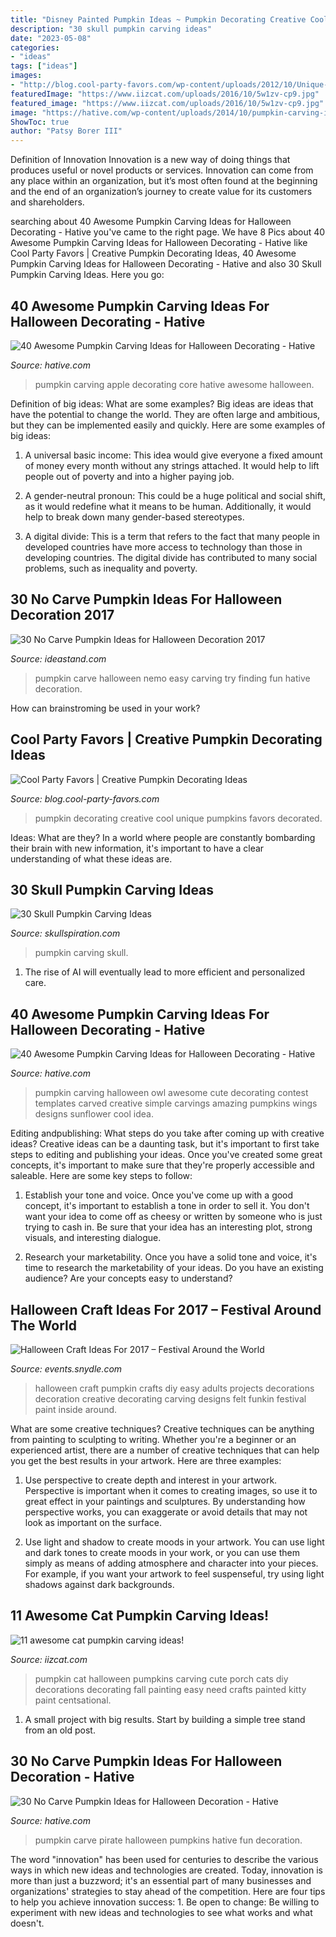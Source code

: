 ```yaml
---
title: "Disney Painted Pumpkin Ideas ~ Pumpkin Decorating Creative Cool Unique Pumpkins Favors Decorated"
description: "30 skull pumpkin carving ideas"
date: "2023-05-08"
categories:
- "ideas"
tags: ["ideas"]
images:
- "http://blog.cool-party-favors.com/wp-content/uploads/2012/10/Unique-Pumpkin-Decorating-Ideas.jpg"
featuredImage: "https://www.iizcat.com/uploads/2016/10/5w1zv-cp9.jpg"
featured_image: "https://www.iizcat.com/uploads/2016/10/5w1zv-cp9.jpg"
image: "https://hative.com/wp-content/uploads/2014/10/pumpkin-carving-ideas/37-apple-core.jpg"
ShowToc: true
author: "Patsy Borer III"
---
```



Definition of Innovation
Innovation is a new way of doing things that produces useful or novel products or services. Innovation can come from any place within an organization, but it’s most often found at the beginning and the end of an organization’s journey to create value for its customers and shareholders.

	

		
searching about 40 Awesome Pumpkin Carving Ideas for Halloween Decorating - Hative you've came to the right page. We have 8 Pics about 40 Awesome Pumpkin Carving Ideas for Halloween Decorating - Hative like Cool Party Favors | Creative Pumpkin Decorating Ideas, 40 Awesome Pumpkin Carving Ideas for Halloween Decorating - Hative and also 30 Skull Pumpkin Carving Ideas. Here you go:
		
    
## 40 Awesome Pumpkin Carving Ideas For Halloween Decorating - Hative

<img loading=lazy src="https://hative.com/wp-content/uploads/2014/10/pumpkin-carving-ideas/37-apple-core.jpg" onerror="this.onerror=null;this.src='https://tse2.mm.bing.net/th?id=OIP.xsi2bWOoFnhwn9wWYW99zwHaLL&amp;pid=15.1';" alt="40 Awesome Pumpkin Carving Ideas for Halloween Decorating - Hative">

_Source: hative.com_

>pumpkin carving apple decorating core hative awesome halloween. 

	

Definition of big ideas: What are some examples?
Big ideas are ideas that have the potential to change the world. They are often large and ambitious, but they can be implemented easily and quickly. Here are some examples of big ideas:
1. A universal basic income: This idea would give everyone a fixed amount of money every month without any strings attached. It would help to lift people out of poverty and into a higher paying job.

2. A gender-neutral pronoun: This could be a huge political and social shift, as it would redefine what it means to be human. Additionally, it would help to break down many gender-based stereotypes.

3. A digital divide: This is a term that refers to the fact that many people in developed countries have more access to technology than those in developing countries. The digital divide has contributed to many social problems, such as inequality and poverty.

    
## 30 No Carve Pumpkin Ideas For Halloween Decoration 2017

<img loading=lazy src="https://ideastand.com/wp-content/uploads/2014/10/no-carve-pumpkin-ideas/17-nemo-pumpkin.jpg" onerror="this.onerror=null;this.src='https://tse3.mm.bing.net/th?id=OIP.q4WWGGw0FN93hfCrxsT_nAHaLG&amp;pid=15.1';" alt="30 No Carve Pumpkin Ideas for Halloween Decoration 2017">

_Source: ideastand.com_

>pumpkin carve halloween nemo easy carving try finding fun hative decoration. 

	

How can brainstroming be used in your work?
 

    
## Cool Party Favors | Creative Pumpkin Decorating Ideas

<img loading=lazy src="http://blog.cool-party-favors.com/wp-content/uploads/2012/10/Unique-Pumpkin-Decorating-Ideas.jpg" onerror="this.onerror=null;this.src='https://tse4.mm.bing.net/th?id=OIP.SfctJDrdJhOOjeZ0ACW3bgHaJ6&amp;pid=15.1';" alt="Cool Party Favors | Creative Pumpkin Decorating Ideas">

_Source: blog.cool-party-favors.com_

>pumpkin decorating creative cool unique pumpkins favors decorated. 

	

Ideas: What are they?
In a world where people are constantly bombarding their brain with new information, it's important to have a clear understanding of what these ideas are.

    
## 30 Skull Pumpkin Carving Ideas

<img loading=lazy src="http://www.skullspiration.com/wp-content/uploads/2013/10/pumpkin-skull444s-m.jpg" onerror="this.onerror=null;this.src='https://tse1.mm.bing.net/th?id=OIP.cgh-VzifjsGqqBueEodBZwHaHa&amp;pid=15.1';" alt="30 Skull Pumpkin Carving Ideas">

_Source: skullspiration.com_

>pumpkin carving skull. 

	

1. The rise of AI will eventually lead to more efficient and personalized care. 

    
## 40 Awesome Pumpkin Carving Ideas For Halloween Decorating - Hative

<img loading=lazy src="https://hative.com/wp-content/uploads/2014/10/pumpkin-carving-ideas/5-owl-pumpkin-carving.jpg" onerror="this.onerror=null;this.src='https://tse3.mm.bing.net/th?id=OIP.XcqSIcA0dt6b9V5w3XNT1AHaHa&amp;pid=15.1';" alt="40 Awesome Pumpkin Carving Ideas for Halloween Decorating - Hative">

_Source: hative.com_

>pumpkin carving halloween owl awesome cute decorating contest templates carved creative simple carvings amazing pumpkins wings designs sunflower cool idea. 

	

Editing andpublishing: What steps do you take after coming up with creative ideas?
Creative ideas can be a daunting task, but it's important to first take steps to editing and publishing your ideas. Once you've created some great concepts, it's important to make sure that they're properly accessible and saleable. Here are some key steps to follow:
1. Establish your tone and voice. Once you've come up with a good concept, it's important to establish a tone in order to sell it. You don't want your idea to come off as cheesy or written by someone who is just trying to cash in. Be sure that your idea has an interesting plot, strong visuals, and interesting dialogue.

2. Research your marketability. Once you have a solid tone and voice, it's time to research the marketability of your ideas. Do you have an existing audience? Are your concepts easy to understand?

    
## Halloween Craft Ideas For 2017 – Festival Around The World

<img loading=lazy src="https://events.snydle.com/files/2017/06/Halloween-Craft-Ideas-For-2017-11.jpg" onerror="this.onerror=null;this.src='https://tse3.mm.bing.net/th?id=OIP.4SWD3BeIB_XLMT7JUZx5NgHaLH&amp;pid=15.1';" alt="Halloween Craft Ideas For 2017 – Festival Around the World">

_Source: events.snydle.com_

>halloween craft pumpkin crafts diy easy adults projects decorations decoration creative decorating carving designs felt funkin festival paint inside around. 

	

What are some creative techniques?
Creative techniques can be anything from painting to sculpting to writing. Whether you're a beginner or an experienced artist, there are a number of creative techniques that can help you get the best results in your artwork. Here are three examples:
1. Use perspective to create depth and interest in your artwork. Perspective is important when it comes to creating images, so use it to great effect in your paintings and sculptures. By understanding how perspective works, you can exaggerate or avoid details that may not look as important on the surface.

2. Use light and shadow to create moods in your artwork. You can use light and dark tones to create moods in your work, or you can use them simply as means of adding atmosphere and character into your pieces. For example, if you want your artwork to feel suspenseful, try using light shadows against dark backgrounds.

    
## 11 Awesome Cat Pumpkin Carving Ideas!

<img loading=lazy src="https://www.iizcat.com/uploads/2016/10/5w1zv-cp9.jpg" onerror="this.onerror=null;this.src='https://tse1.mm.bing.net/th?id=OIP.JJfJLD7Fo46nRoVTpPOPTAAAAA&amp;pid=15.1';" alt="11 awesome cat pumpkin carving ideas!">

_Source: iizcat.com_

>pumpkin cat halloween pumpkins carving cute porch cats diy decorations decorating fall painting easy need crafts painted kitty paint centsational. 

	

1. A small project with big results. Start by building a simple tree stand from an old post.

    
## 30 No Carve Pumpkin Ideas For Halloween Decoration - Hative

<img loading=lazy src="https://hative.com/wp-content/uploads/2014/10/no-carve-pumpkin-ideas/29-pirate-pumpkin.jpg" onerror="this.onerror=null;this.src='https://tse4.mm.bing.net/th?id=OIP.3VoAgI_omVHJK9mxergSzwHaH0&amp;pid=15.1';" alt="30 No Carve Pumpkin Ideas for Halloween Decoration - Hative">

_Source: hative.com_

>pumpkin carve pirate halloween pumpkins hative fun decoration. 

	

The word "innovation" has been used for centuries to describe the various ways in which new ideas and technologies are created. Today, innovation is more than just a buzzword; it's an essential part of many businesses and organizations' strategies to stay ahead of the competition. Here are four tips to help you achieve innovation success: 1. Be open to change: Be willing to experiment with new ideas and technologies to see what works and what doesn't.

